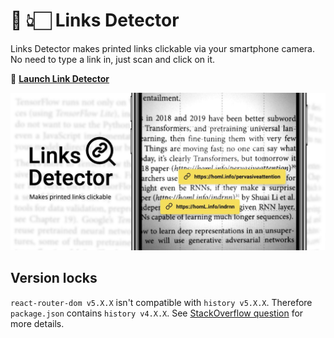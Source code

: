 # 📖 👆🏻 Links Detector

Links Detector makes printed links clickable via your smartphone camera. No need to type a link in, just scan and click on it.

🚀 [**Launch Link Detector**](https://trekhleb.github.io/links-detector)

[![Links Detector](./src/images/links-detector-banner-bg-white.png)](https://trekhleb.github.io/links-detector)

## Version locks

`react-router-dom v5.X.X` isn't compatible with `history v5.X.X`.
Therefore `package.json` contains `history v4.X.X`.
See [StackOverflow question](https://stackoverflow.com/questions/62449663/react-router-with-custom-history-not-working) for more details.
